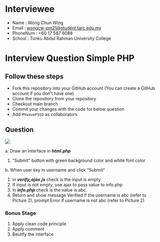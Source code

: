 # Interviewee

- Name     : Wong Chun Wing
- Email    : wongcw-pm21@student.tarc.edu.my
- PhoneNum : +60 17 587 6088
- School   : Tunku Abdul Rahman University College

# Interview Question Simple PHP

## Follow these steps


- Fork this repository into your GitHub account (You can create a GitHub account if you don't have one)
- Clone the repository from your repository
- Checkout main branch
- Commit your changes with the code for below question
- Add ```MYwavePSSD``` as collaborators


## Question

<img src="https://github.com/EmplxDevelopment/InterviewQuestion-PHP-Basic/blob/main/screen.png" />


a. Draw an interface in ***html.php***
  1. “Submit” button with green background color and white font color
  
b. When user key in username and click “Submit”
  1. in ***verify_ajax.js*** check is the input is empty
  2. If input is not empty, use ajax to pass value to info.php
  3. In ***info.php*** check is the value is abc.
  4. Return and show message Verified if the username is abc (refer to Picture 2), prompt Error if username is not abc (refer to Picture 2)

### Bonus Stage

1. Apply clean code principle
2. Apply comment
3. Beutify the interface
